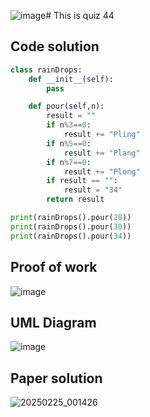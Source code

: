 ![image](https://github.com/user-attachments/assets/be8a0e50-733e-4d92-93a2-d26ecdf3a7fb)# This is quiz 44

## Code solution
```.py
class rainDrops:
    def __init__(self):
        pass

    def pour(self,n):
        result = ""
        if n%3==0:
            result += "Pling"
        if n%5==0:
            result += "Plang"
        if n%7==0:
            result += "Plong"
        if result == "":
            result = "34"
        return result

print(rainDrops().pour(28))
print(rainDrops().pour(30))
print(rainDrops().pour(34))
```

## Proof of work
![image](https://github.com/user-attachments/assets/28b23b50-4518-4c1b-8a3c-25edc261cd99)

## UML Diagram
![image](https://github.com/user-attachments/assets/a4245116-e279-468e-b458-6025a67174b9)

## Paper solution
![20250225_001426](https://github.com/user-attachments/assets/dd941e96-d464-4c7d-a388-c69fe4c7917f)
